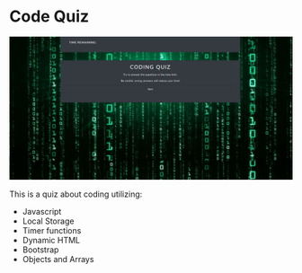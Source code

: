 # Code Quiz

![image of the website](./assets/codequizscreen.PNG)

This is a quiz about coding utilizing:

- Javascript
- Local Storage
- Timer functions
- Dynamic HTML 
- Bootstrap
- Objects and Arrays

